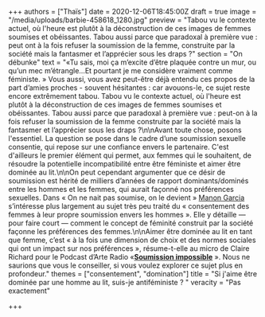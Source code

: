 +++
authors = ["Thaïs"]
date = 2020-12-06T18:45:00Z
draft = true
image = "/media/uploads/barbie-458618_1280.jpg"
preview = "Tabou vu le contexte actuel, où l'heure est plutôt à la déconstruction de ces images de femmes soumises et obéissantes. Tabou aussi parce que paradoxal à première vue : peut ont à la fois refuser la soumission de la femme, construite par la société mais la fantasmer et l’apprécier sous les draps ?"
section = "On débunke"
text = "«Tu sais, moi ça m’excite d’être plaquée contre un mur, ou qu’un mec m’étrangle…Et pourtant je me considère vraiment comme féministe. » Vous aussi, vous avez peut-être déjà entendu ces propos de la part d’amies proches - souvent hésitantes : car avouons-le, ce sujet reste encore extrêmement tabou. Tabou vu le contexte actuel, où l'heure est plutôt à la déconstruction de ces images de femmes soumises et obéissantes. Tabou aussi parce que paradoxal à première vue : peut-on à la fois refuser la soumission de la femme construite par la société mais la fantasmer et l’apprécier sous les draps ?\n\nAvant toute chose, posons l'essentiel. La question se pose dans le cadre d’une soumission sexuelle consentie, qui repose sur une confiance envers le partenaire. C'est d'ailleurs le premier élément qui permet, aux femmes qui le souhaitent, de résoudre la potentielle incompatibilité entre être féministe et aimer être dominée au lit.\n\nOn peut cependant argumenter que ce désir de soumission est hérité de milliers d’années de rapport dominants/dominés entre les hommes et les femmes, qui aurait façonné nos préférences sexuelles. Dans « On ne nait pas soumise, on le devient » [Manon Garcia]( \"https://www.binge.audio/podcast/les-couilles-sur-la-table/ce-que-la-soumission-feminine-fait-aux-hommes/?uri=ce-que-la-soumission-feminine-fait-aux-hommes%2F\") s’intéresse plus largement au sujet très peu traité du « consentement des femmes à leur propre soumission envers les hommes ». Elle y détaille — pour faire court — comment le concept de féminité construit par la société façonne les préférences des femmes.\n\nAimer être dominée au lit en tant que femme, c’est « à la fois une dimension de choix et des normes sociales qui ont un impact sur nos préférences », résume-t-elle au micro de Claire Richard pour le Podcast d’Arte Radio «[**Soumission impossible**](https://www.arteradio.com/son/61661572/soumission_impossible?fbclid=IwAR3HGEQQiv83XOocYRFNlabchHnny9leu5IwDrF2fFqsOg8BJjDLlpnUmY0%20u) ». Nous ne saurions que vous le conseiller, si vous voulez explorer ce sujet plus en profondeur."
themes = ["consentement", "domination"]
title = "Si j'aime être dominée par une homme au lit, suis-je antiféministe ? "
veracity = "Pas exactement"

+++
